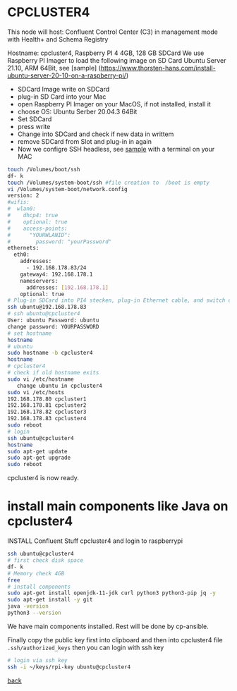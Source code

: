 # CPCLUSTER4

This node will host: Confluent Control Center (C3) in management mode with Health+ and Schema Registry

Hostname: cpcluster4, Raspberry PI 4 4GB, 128 GB SDCard
We use Raspberry PI Imager to load the following image on SD Card Ubuntu Server 21.10, ARM 64Bit, see [sample] (https://www.thorsten-hans.com/install-ubuntu-server-20-10-on-a-raspberry-pi/)
* SDCard Image write on SDCard
* plug-in SD Card into your Mac
* open Raspberry PI Imager on your MacOS, if not installed, install it
* choose OS: Ubuntu Serber 20.04.3 64Bit
* Set SDCard 
* press write
* Change into SDCard and check if new data in writtem
* remove SDCard from Slot and plug-in in again
* Now we configre SSH headless, see [sample](https://www.tomshardware.com/reviews/raspberry-pi-headless-setup-how-to,6028.html) with a terminal on your MAC
```bash
touch /Volumes/boot/ssh
df- k
touch /Volumes/system-boot/ssh #file creation to  /boot is empty
vi /Volumes/system-boot/network.config
version: 2
#wifis:
#  wlan0:
#    dhcp4: true
#    optional: true
#    access-points:
#      "YOURWLANID":
#        password: "yourPassword"
ethernets:
  eth0:
    addresses:
      - 192.168.178.83/24
    gateway4: 192.168.178.1
    nameservers:
      addresses: [192.168.178.1]
    optional: true
# Plug-in SDCard into PI4 stecken, plug-in Ethernet cable, and switch on power
ssh ubuntu@192.168.178.83
# ssh ubuntu@cpcluster4
User: ubuntu Password: ubuntu
change password: YOURPASSWORD
# set hostname 
hostname
# ubuntu
sudo hostname -b cpcluster4
hostname
# cpcluster4
# check if old hostname exits
sudo vi /etc/hostname
   change ubuntu in cpcluster4
sudo vi /etc/hosts
192.168.178.80 cpcluster1
192.168.178.81 cpcluster2
192.168.178.82 cpcluster3
192.168.178.83 cpcluster4
sudo reboot
# login
ssh ubuntu@cpcluster4
hostname
sudo apt-get update
sudo apt-get upgrade
sudo reboot
```

cpcluster4 is now ready.

# install main components like Java on cpcluster4
INSTALL Confluent Stuff cpcluster4 and login to raspberrypi
```bash
ssh ubuntu@cpcluster4
# first check disk space
df- k
# Memory check 4GB
free
# install components
sudo apt-get install openjdk-11-jdk curl python3 python3-pip jq -y
sudo apt-get install -y git
java -version
python3 --version
```
We have main components installed. Rest will be done by cp-ansible.

Finally copy the public key first into clipboard and then into cpcluster4 file `.ssh/authorized_keys` then you can login with ssh key
```bash
# login via ssh key
ssh -i ~/keys/rpi-key ubuntu@cpcluster4
```


[back](Readme.md)